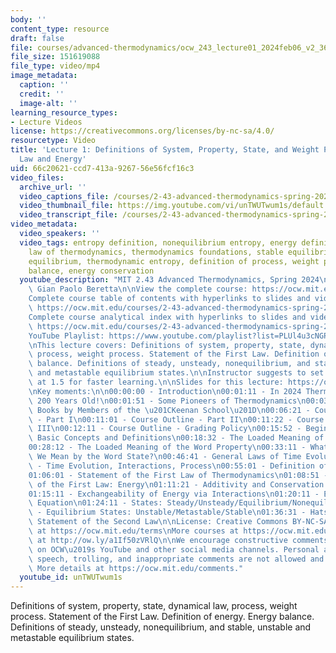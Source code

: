 ```yaml
---
body: ''
content_type: resource
draft: false
file: courses/advanced-thermodynamics/ocw_243_lecture01_2024feb06_v2_360p_16_9.mp4
file_size: 151619088
file_type: video/mp4
image_metadata:
  caption: ''
  credit: ''
  image-alt: ''
learning_resource_types:
- Lecture Videos
license: https://creativecommons.org/licenses/by-nc-sa/4.0/
resourcetype: Video
title: 'Lecture 1: Definitions of System, Property, State, and Weight Process; First
  Law and Energy'
uid: 66c20621-ccd7-413a-9267-56e56fcf16c3
video_files:
  archive_url: ''
  video_captions_file: /courses/2-43-advanced-thermodynamics-spring-2024/ocw_243_lecture01_2024feb06_v2_captions.vtt
  video_thumbnail_file: https://img.youtube.com/vi/unTWUTwum1s/default.jpg
  video_transcript_file: /courses/2-43-advanced-thermodynamics-spring-2024/ocw_243_lecture01_2024feb06_v2_transcript.pdf
video_metadata:
  video_speakers: ''
  video_tags: entropy definition, nonequilibrium entropy, energy definition, first
    law of thermodynamics, thermodynamics foundations, stable equilibrium, thermodynamic
    equilibrium, thermodynamic entropy, definition of process, weight process, energy
    balance, energy conservation
  youtube_description: "MIT 2.43 Advanced Thermodynamics, Spring 2024\nInstructor:\
    \ Gian Paolo Beretta\n\nView the complete course: https://ocw.mit.edu/courses/2-43-advanced-thermodynamics-spring-2024/\n\
    Complete course table of contents with hyperlinks to slides and video timestamps:\
    \ https://ocw.mit.edu/courses/2-43-advanced-thermodynamics-spring-2024/resources/mit2_43_s24_toc_slides_pdf/\n\
    Complete course analytical index with hyperlinks to slides and video timestamps:\
    \ https://ocw.mit.edu/courses/2-43-advanced-thermodynamics-spring-2024/resources/mit2_43_s24_index_slides_pdf/\n\
    YouTube Playlist: https://www.youtube.com/playlist?list=PLUl4u3cNGP6309d0oJDiVo1CvxUQXJ2il\n\
    \nThis lecture covers: Definitions of system, property, state, dynamical law,\
    \ process, weight process. Statement of the First Law. Definition of energy. Energy\
    \ balance. Definitions of steady, unsteady, nonequilibrium, and stable, unstable\
    \ and metastable equilibrium states.\n\nInstructor suggests to set viewing speed\
    \ at 1.5 for faster learning.\n\nSlides for this lecture: https://ocw.mit.edu/courses/2-43-advanced-thermodynamics-spring-2024/resources/mit2_43_s24_lec01_pdf/\n\
    \nKey moments:\n\n00:00:00 - Introduction\n00:01:11 - In 2024 Thermodynamics Turns\
    \ 200 Years Old!\n00:01:51 - Some Pioneers of Thermodynamics\n00:03:11 - Reference\
    \ Books by Members of the \u201CKeenan School\u201D\n00:06:21 - Course Outline\
    \ - Part I\n00:11:01 - Course Outline - Part II\n00:11:22 - Course Outline - Part\
    \ III\n00:12:11 - Course Outline - Grading Policy\n00:15:52 - Begin Review of\
    \ Basic Concepts and Definitions\n00:18:32 - The Loaded Meaning of the Word System\n\
    00:28:12 - The Loaded Meaning of the Word Property\n00:33:11 - What Exactly Do\
    \ We Mean by the Word State?\n00:46:41 - General Laws of Time Evolution\n00:53:11\
    \ - Time Evolution, Interactions, Process\n00:55:01 - Definition of Weight Process\n\
    01:06:01 - Statement of the First Law of Thermodynamics\n01:08:51 - Main Consequence\
    \ of the First Law: Energy\n01:11:21 - Additivity and Conservation of Energy\n\
    01:15:11 - Exchangeability of Energy via Interactions\n01:20:11 - Energy Balance\
    \ Equation\n01:24:11 - States: Steady/Unsteady/Equilibrium/Nonequilibrium\n01:28:41\
    \ - Equilibrium States: Unstable/Metastable/Stable\n01:36:31 - Hatsopoulos-Keenan\
    \ Statement of the Second Law\n\nLicense: Creative Commons BY-NC-SA\nMore information\
    \ at https://ocw.mit.edu/terms\nMore courses at https://ocw.mit.edu\nSupport OCW\
    \ at http://ow.ly/a1If50zVRlQ\n\nWe encourage constructive comments and discussion\
    \ on OCW\u2019s YouTube and other social media channels. Personal attacks, hate\
    \ speech, trolling, and inappropriate comments are not allowed and may be removed.\
    \ More details at https://ocw.mit.edu/comments."
  youtube_id: unTWUTwum1s
---
```

Definitions of system, property, state, dynamical law, process, weight process. Statement of the First Law. Definition of energy. Energy balance. Definitions of steady, unsteady, nonequilibrium, and stable, unstable and metastable equilibrium states.